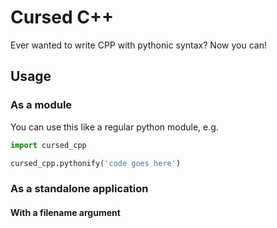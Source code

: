 # Cursed C++
Ever wanted to write CPP with pythonic syntax? Now you can!

## Usage

### As a module

You can use this like a regular python module, e.g.

```python
import cursed_cpp

cursed_cpp.pythonify('code goes here')
```

### As a standalone application

#### With a filename argument
